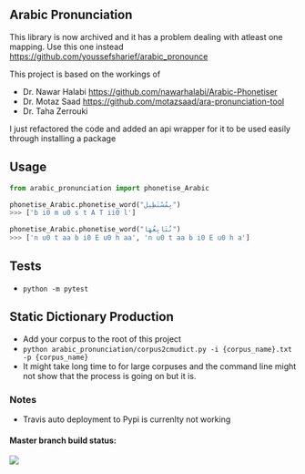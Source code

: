 
## Arabic Pronunciation

This library is now archived and it has a problem dealing with atleast one mapping. Use this one instead https://github.com/youssefsharief/arabic_pronounce



This project is based on the workings of 
* Dr. Nawar Halabi https://github.com/nawarhalabi/Arabic-Phonetiser
* Dr. Motaz Saad https://github.com/motazsaad/ara-pronunciation-tool
* Dr. Taha Zerrouki

I just refactored the code and added an api wrapper for it to be used easily through installing a package

## Usage
```python
from arabic_pronunciation import phonetise_Arabic

phonetise_Arabic.phonetise_word("بِمُسْتَطِيل")
>>> ['b i0 m u0 s t A T ii0 l']

phonetise_Arabic.phonetise_word("نُتَابِعُهَا")
>>> ['n u0 t aa b i0 E u0 h aa', 'n u0 t aa b i0 E u0 h a']

```


## Tests
* `python -m pytest`

## Static Dictionary Production

* Add your corpus to the root of this project
* `python arabic_pronunciation/corpus2cmudict.py -i {corpus_name}.txt -p {corpus_name}`
* It might take long time to for large corpuses and the command line might not show that the process is going on but it is.


### Notes
* Travis auto deployment to Pypi is currenlty not working

#### Master branch build status: 
![](https://travis-ci.org/youssefsharief/arabic-pronunciation.svg?branch=master)

